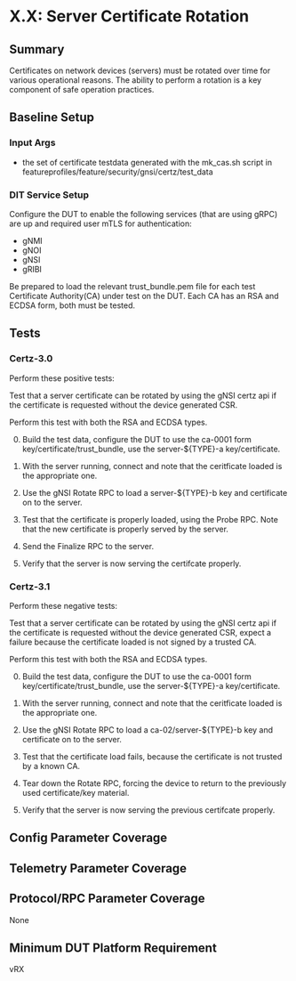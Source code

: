 # X.X: Server Certificate Rotation

## Summary

Certificates on network devices (servers) must be rotated over time for various
operational reasons. The ability to perform a rotation is a key component of
safe operation practices.

## Baseline Setup

### Input Args

   * the set of certificate testdata generated with the mk_cas.sh script
   in featureprofiles/feature/security/gnsi/certz/test_data

### DIT Service Setup

Configure the DUT to enable the following services (that are using gRPC) are up
and required user mTLS for authentication:

   * gNMI
   * gNOI
   * gNSI
   * gRIBI

Be prepared to load the relevant trust_bundle.pem file for each test Certificate
Authority(CA) under test on the DUT. Each CA has an RSA and ECDSA form, both
must be tested.

## Tests

### Certz-3.0

Perform these positive tests:

Test that a server certificate can be rotated by using the gNSI certz api if
the certificate is requested without the device generated CSR.

Perform this test with both the RSA and ECDSA types.

   0) Build the test data, configure the DUT to use the ca-0001 form
      key/certificate/trust_bundle, use the server-${TYPE}-a key/certificate.

   1) With the server running, connect and note that the ceritficate loaded
      is the appropriate one.

   2) Use the gNSI Rotate RPC to load a server-${TYPE}-b key and certificate
      on to the server.

   3) Test that the certificate is properly loaded, using the Probe RPC.
      Note that the new certificate is properly served by the server.

   4) Send the Finalize RPC to the server.

   5) Verify that the server is now serving the certifcate properly.


### Certz-3.1

Perform these negative tests:

Test that a server certificate can be rotated by using the gNSI certz api if
the certificate is requested without the device generated CSR, expect a failure
because the certificate loaded is not signed by a trusted CA.

Perform this test with both the RSA and ECDSA types.

   0) Build the test data, configure the DUT to use the ca-0001 form
      key/certificate/trust_bundle, use the server-${TYPE}-a key/certificate.

   1) With the server running, connect and note that the ceritficate loaded
      is the appropriate one.

   2) Use the gNSI Rotate RPC to load a ca-02/server-${TYPE}-b key and
      certificate on to the server.

   3) Test that the certificate load fails, because the certificate is not
      trusted by a known CA.

   4) Tear down the Rotate RPC, forcing the device to return to the
      previously used certificate/key material.

   5) Verify that the server is now serving the previous certifcate properly.



## Config Parameter Coverage

## Telemetry Parameter Coverage

## Protocol/RPC Parameter Coverage

None

## Minimum DUT Platform Requirement

vRX
